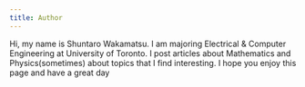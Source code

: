 ```yaml
---
title: Author
---
```


Hi, my name is Shuntaro Wakamatsu. I am majoring Electrical & Computer Engineering at University of Toronto.
I post articles about Mathematics and Physics(sometimes) about topics that I find interesting.
I hope you enjoy this page and have a great day
